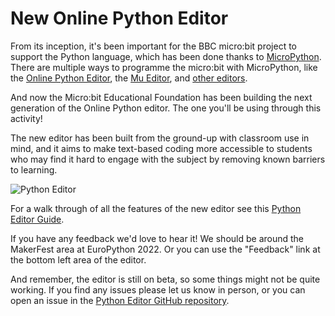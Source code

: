 # New Online Python Editor

From its inception, it's been important for the BBC micro:bit project to
support the Python language, which has been done thanks to
[MicroPython](https://microbit-carlos.github.io/microbit-bird-activity/micropython/).
There are multiple ways to programme the micro:bit with MicroPython, like the
[Online Python Editor](https://python.microbit.org), the
[Mu Editor](https://codewith.mu/), and [other editors](https://microbit.org/code/#other-editors).

And now the Micro:bit Educational Foundation has been building the next
generation of the Online Python editor. The one you'll be using through this
activity!

The new editor has been built from the ground-up with classroom use in mind, and it aims to make text-based coding more accessible to students who may find it hard to engage with the subject by removing known barriers to learning.

![Python Editor](img/editor-overview.png)

For a walk through of all the features of the new editor see this
[Python Editor Guide](https://support.microbit.org/support/solutions/articles/19000135210-python-editor-guide).

If you have any feedback we'd love to hear it! We should be around the
MakerFest area at EuroPython 2022. Or you can use the "Feedback" link at the
bottom left area of the editor.

And remember, the editor is still on beta, so some things might not be
quite working.
If you find any issues please let us know in person, or you can open an issue
in the [Python Editor GitHub repository](https://github.com/microbit-foundation/python-editor-next/issues).
